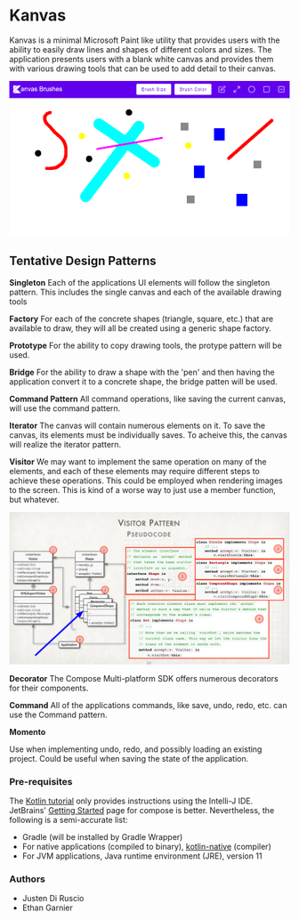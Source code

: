 # Kanvas

Kanvas is a minimal Microsoft Paint like utility that provides users with the ability to easily draw lines and shapes of different colors and sizes. The application presents users with a blank white canvas and provides them with various drawing tools that can be used to add detail to their canvas.

![demo](./data/demo_screenshot.png)

## Tentative Design Patterns

**Singleton**
Each of the applications UI elements will follow the singleton pattern. This
includes the single canvas and each of the available drawing tools

**Factory**
For each of the concrete shapes (triangle, square, etc.) that are available to
draw, they will all be created using a generic shape factory.

**Prototype**
For the ability to copy drawing tools, the protype pattern will be used.

**Bridge**
For the ability to draw a shape with the 'pen' and then having the application
convert it to a concrete shape, the bridge patten will be used.

**Command Pattern**
All command operations, like saving the current canvas, will use the command pattern.

**Iterator**
The canvas will contain numerous elements on it. To save the canvas, its
elements must be individually saves. To acheive this, the canvas will realize
the iterator pattern.

**Visitor**
We may want to implement the same operation on many of the elements, and each of these elements may require different
steps to achieve these operations. This could be employed when rendering images to the screen. This is kind of a worse
way to just use a member function, but whatever.

![visitor](data/visitor_example.png)

**Decorator**
The Compose Multi-platform SDK offers numerous decorators for their components.

**Command**
All of the applications commands, like save, undo, redo, etc. can use the Command pattern.

**Momento**

Use when implementing undo, redo, and possibly loading an existing project. Could be useful when saving the state of the
application.

### Pre-requisites

The [Kotlin tutorial](https://kotlinlang.org/docs/getting-started.html#learn-kotlin-fundamentals) only provides
instructions using the Intelli-J IDE.
JetBrains' [Getting Started](https://github.com/JetBrains/compose-jb/tree/master/tutorials/Getting_Started) page for
compose is better. Nevertheless, the following is a semi-accurate list:

* Gradle (will be installed by Gradle Wrapper)
* For native applications (compiled to binary), [kotlin-native](https://kotlinlang.org/docs/native-overview.html) (compiler)
* For JVM applications, Java runtime environment (JRE), version 11

### Authors
- Justen Di Ruscio
- Ethan Garnier